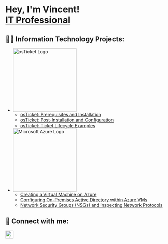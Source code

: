# Hey, I'm Vincent! <br/><a href="www.linkedin.com/in/vincent-chachere-9b3253134/">IT Professional</a>

## 👨‍💻 Information Technology Projects:

- <img width="200" alt="osTicket Logo" src="https://github.com/vincentchachere/vincentchachere/assets/161680745/837899d9-cc1f-42c6-b4b8-36198f8df1c3"/>

  - [osTicket: Prerequisites and Installation](https://github.com/vincentchachere/osticket-prereqs)
  - [osTicket: Post-Installation and Configuration](https://github.com/vincentchachere/post-install-config)
  - [osTicket: Ticket Lifecycle Examples](https://github.com/vincentchachere/ticket-lifestyle)

- <img width="200" alt="Microsoft Azure Logo" src="https://github.com/vincentchachere/vincentchachere/assets/161680745/3fff2a49-5fc2-4c2d-8ddb-ebfb18034c31"/>

  - [Creating a Virtual Machine on Azure](https://github.com/vincentchachere/virtual-machine)
  - [Configuring On-Premises Active Directory within Azure VMs](https://github.com/vincentchachere/azure-on-prem-ad)
  - [Network Security Groups (NSGs) and Inspecting Network Protocols](https://github.com/vincentchachere/azure-network-protocols)

## 🤳 Connect with me:

[<img width="25" alt="vincentchachere | LinkedIn" width="22px" src="https://cdn.jsdelivr.net/npm/simple-icons@v3/icons/linkedin.svg" />][linkedin]

[linkedin]: https://linkedin.com/in/vincentchachere
